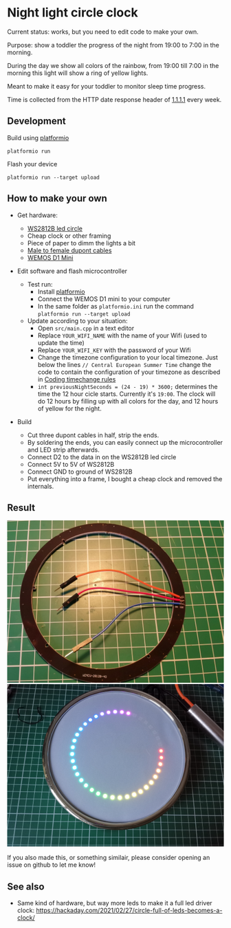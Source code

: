 Night light circle clock
==========================

Current status: works, but you need to edit code to make your own.

Purpose: show a toddler the progress of the night from 19:00 to 7:00 in the morning.

During the day we show all colors of the rainbow, from 19:00 till 7:00 in the morning this light
will show a ring of yellow lights.

Meant to make it easy for your toddler to monitor sleep time progress.

Time is collected from the HTTP date response header of [1.1.1.1](https://1.1.1.1/) every week.

Development
--------

Build using [platformio](https://platformio.org/)

    platformio run

Flash your device

    platformio run --target upload


How to make your own
--------------
- Get hardware:
    - [WS2812B led circle](https://a.aliexpress.com/_U1OLZ)
    - Cheap clock or other framing
    - Piece of paper to dimm the lights a bit
    - [Male to female dupont cables](https://www.aliexpress.com/item/32749292647.html)
    - [WEMOS D1 Mini](https://www.aliexpress.com/item/32529101036.html)
- Edit software and flash microcontroller
    - Test run:
        - Install [platformio](https://platformio.org/)
        - Connect the WEMOS D1 mini to your computer
        - In the same folder as `platformio.ini` run the command `platformio run --target upload`
    - Update according to your situation: 
        - Open `src/main.cpp` in a text editor
        - Replace `YOUR_WIFI_NAME` with the name of your Wifi (used to update the time)
        - Replace `YOUR_WIFI_KEY` with the password of your Wifi
        - Change the timezone configuration to your local timezone.
          Just below the lines `// Central European Summer Time` change the code to contain the configuration of your timezone as described in [Coding timechange rules](https://github.com/JChristensen/Timezone#coding-timechangerules)
        - `int previousNightSeconds = (24 - 19) * 3600;` determines the time the 12 hour cicle starts. Currently it's `19:00`. The clock will do 12 hours by filling up with all colors for the day, and 12 hours of yellow for the night.

- Build
    - Cut three dupont cables in half, strip the ends.
    - By soldering the ends, you can easily connect up the microcontroller and LED strip afterwards.
    - Connect D2 to the data in on the WS2812B led circle
    - Connect 5V to 5V of WS2812B
    - Connect GND to ground of WS2812B
    - Put everything into a frame, I bought a cheap clock and removed the internals.



Result
------
![back of light ring](doc/ring_back.jpg)
![final result](doc/final.jpg)

If you also made this, or something similair, please consider opening an issue on github to let me know!


See also
--------

- Same kind of hardware, but way more leds to make it a full led driver clock: https://hackaday.com/2021/02/27/circle-full-of-leds-becomes-a-clock/
